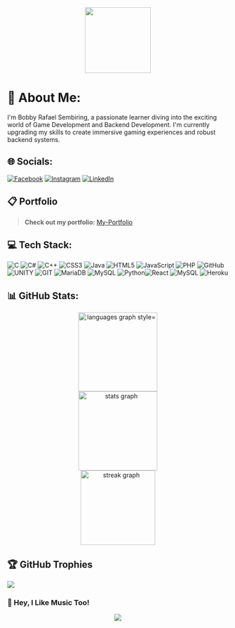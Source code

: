 <div align="center">
  <img height="150" src="https://camo.githubusercontent.com/62da68eb62b1e5f175f7d1f0191dd89a653d7908feb22d37d4a0ab07365d6791/68747470733a2f2f6d656469612e67697068792e636f6d2f6d656469612f4d3967624264396e6244724f5475314d71782f67697068792e676966"  />
</div>

# 💫 About Me:
I'm Bobby Rafael Sembiring, a passionate learner diving into the exciting world of Game Development and Backend Development. I'm currently upgrading my skills to create immersive gaming experiences and robust backend systems.

## 🌐 Socials:
[![Facebook](https://img.shields.io/badge/Facebook-%231877F2.svg?logo=Facebook&logoColor=white)](https://facebook.com/BobbyRafaelSembiring) [![Instagram](https://img.shields.io/badge/Instagram-%23E4405F.svg?logo=Instagram&logoColor=white)](https://instagram.com/bobbyrafa_el) [![LinkedIn](https://img.shields.io/badge/LinkedIn-%230077B5.svg?logo=linkedin&logoColor=white)](https://linkedin.com/in/bobby-rafael) 

## 📋 Portfolio
> **Check out my portfolio:** [My-Portfolio](https://bit.ly/bobby_portfolio)

## 💻 Tech Stack:
![C](https://img.shields.io/badge/c-%2300599C.svg?style=for-the-badge&logo=c&logoColor=white) ![C#](https://img.shields.io/badge/c%23-%23239120.svg?style=for-the-badge&logo=c-sharp&logoColor=white) ![C++](https://img.shields.io/badge/c++-%2300599C.svg?style=for-the-badge&logo=c%2B%2B&logoColor=white) ![CSS3](https://img.shields.io/badge/css3-%231572B6.svg?style=for-the-badge&logo=css3&logoColor=white) ![Java](https://img.shields.io/badge/java-%23ED8B00.svg?style=for-the-badge&logo=java&logoColor=white) ![HTML5](https://img.shields.io/badge/html5-%23E34F26.svg?style=for-the-badge&logo=html5&logoColor=white) ![JavaScript](https://img.shields.io/badge/javascript-%23323330.svg?style=for-the-badge&logo=javascript&logoColor=%23F7DF1E) ![PHP](https://img.shields.io/badge/php-%23777BB4.svg?style=for-the-badge&logo=php&logoColor=white) ![GitHub](https://img.shields.io/badge/GitHub-%23121011.svg?style=for-the-badge&logo=github&logoColor=white) ![UNITY](https://img.shields.io/badge/Unity-%2320232a.svg?style=for-the-badge&logo=unity&logoColor=white) ![GIT](https://img.shields.io/badge/Git-fc6d26?style=for-the-badge&logo=git&logoColor=white) ![MariaDB](https://img.shields.io/badge/MariaDB-003545?style=for-the-badge&logo=mariadb&logoColor=white) ![MySQL](https://img.shields.io/badge/mysql-%2300f.svg?style=for-the-badge&logo=mysql&logoColor=white) ![Python](https://img.shields.io/badge/python-3670A0?style=for-the-badge&logo=python&logoColor=ffdd54)![React](https://img.shields.io/badge/react-%2320232a.svg?style=for-the-badge&logo=react&logoColor=%2361DAFB) ![MySQL](https://img.shields.io/badge/mysql-%2300000f.svg?style=for-the-badge&logo=mysql&logoColor=white) ![Heroku](https://img.shields.io/badge/heroku-%23430098.svg?style=for-the-badge&logo=heroku&logoColor=white)

## 📊 GitHub Stats:
<div align="center">
  <img src="https://github-readme-stats.vercel.app/api/top-langs?username=BobbyRafael31&locale=en&hide_title=false&layout=compact&card_width=395&langs_count=6&theme=highcontrast&hide_border=false&order=2" height="180em" alt="languages graph style="max-width: 100%;"" /> <br>
  <img src="https://github-readme-stats.vercel.app/api?username=BobbyRafael31&hide_title=false&hide_rank=false&show_icons=true&include_all_commits=true&count_private=true&disable_animations=false&theme=highcontrast&locale=en&hide_border=false&order=1" height="180em" alt="stats graph" style="max-width: 100%;" /> <br>
  <img src="https://streak-stats.demolab.com?user=BobbyRafael31&locale=en&mode=daily&theme=highcontrast&hide_border=false&border_radius=5&order=3" height="170em" alt="streak graph" style="max-width: 100%;" />
</div>

## 🏆 GitHub Trophies
![](https://github-profile-trophy.vercel.app/?username=BobbyRafael31&theme=matrix&no-frame=false&no-bg=false&margin-w=4)

### 🎵 Hey, I Like Music Too!
<div align="center">
  <img src="https://spotify-recently-played-readme.vercel.app/api?user=ehmtdsx6gc2cdy80v78wsyaoi" />
</div>
